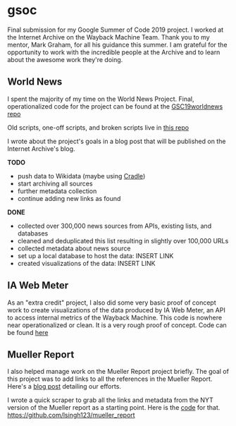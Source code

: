 # gsoc

Final submission for my Google Summer of Code 2019 project. I worked at the Internet Archive on the Wayback Machine Team. Thank you to my mentor, Mark Graham, for all his guidance this summer. I am grateful for the opportunity to work with the incredible people at the Archive and to learn about the awesome work they're doing. 

## World News

I spent the majority of my time on the World News Project. Final, operationalized code for the project can be found at the [GSC19worldnews repo](https://github.com/lsingh123/GSC2019worldnewsproject)

Old scripts, one-off scripts, and broken scripts live in [this repo](https://github.com/lsingh123/internet_archive_old)

I wrote about the project's goals in a blog post that will be published on the Internet Archive's blog. 

**TODO**

- push data to Wikidata (maybe using [Cradle](https://tools.wmflabs.org/wikidata-todo/cradle/#/))
- start archiving all sources 
- further metadata collection
- continue adding new links as found

**DONE**

- collected over 300,000 news sources from APIs, existing lists, and databases
- cleaned and deduplicated this list resulting in slightly over 100,000 URLs
- collected metadata about news source
- set up a local database to host the data: INSERT LINK
- created visualizations of the data: INSERT LINK

## IA Web Meter

As an "extra credit" project, I also did some very basic proof of concept work to create visualizations of the data produced by IA Web Meter, an API to access internal metrics of the Wayback Machine. This code is nowhere near operationalized or clean. It is a very rough proof of concept. Code can be found [here](https://github.com/lsingh123/ia_webmeter_viz)

## Mueller Report

I also helped manage work on the Mueller Report project briefly. The goal of this project was to add links to all the references in the Mueller Report. Here's a [blog post](https://blog.archive.org/2019/07/19/the-mueller-report-now-with-linked-footnotes-and-accessible/) detailing our efforts. 

I wrote a quick scraper to grab all the links and metadata from the NYT version of the Mueller report as a starting point. Here is the [code](https://github.com/lsingh123/mueller_report) for that. https://github.com/lsingh123/mueller_report


